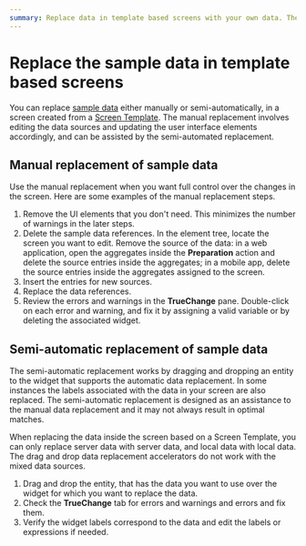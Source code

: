 ```yaml
---
summary: Replace data in template based screens with your own data. The replacement can be manual or semi-automatic.
---
```


# Replace the sample data in template based screens

You can replace [sample data](<sample-data.md>) either manually or semi-automatically, in a screen created from a [Screen Template](<screen-templates.md>). The manual replacement involves editing the data sources and updating the user interface elements accordingly, and can be assisted by the semi-automated replacement.

## Manual replacement of sample data

Use the manual replacement when you want full control over the changes in the screen. Here are some examples of the manual replacement steps.

1. Remove the UI elements that you don't need. This minimizes the number of warnings in the later steps.
2. Delete the sample data references. In the element tree, locate the screen you want to edit. Remove the source of the data: in a web application, open the aggregates inside the **Preparation** action and delete the source entries inside the aggregates; in a mobile app, delete the source entries inside the aggregates assigned to the screen.
3. Insert the entries for new sources.
4. Replace the data references.
5. Review the errors and warnings in the **TrueChange** pane. Double-click on each error and warning, and fix it by assigning a valid variable or by deleting the associated widget.

## Semi-automatic replacement of sample data

The semi-automatic replacement works by dragging and dropping an entity to the widget that supports the automatic data replacement. In some instances the labels associated with the data in your screen are also replaced. The semi-automatic replacement is designed as an assistance to the manual data replacement and it may not always result in optimal matches. 

When replacing the data inside the screen based on a Screen Template, you can only replace server data with server data, and local data with local data. The drag and drop data replacement accelerators do not work with the mixed data sources.

1. Drag and drop the entity, that has the data you want to use over the widget for which you want to replace the data.
2.  Check the **TrueChange** tab for errors and warnings and errors and fix them.
3.  Verify the widget labels correspond to the data and edit the labels or expressions if needed.
